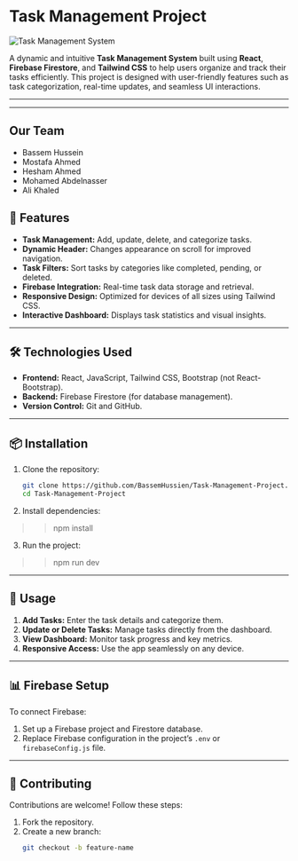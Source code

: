 # Task Management Project

![Task Management System](https://img.shields.io/badge/React-Task--Management-blue?style=for-the-badge&logo=react)

A dynamic and intuitive **Task Management System** built using **React**, **Firebase Firestore**, and **Tailwind CSS** to help users organize and track their tasks efficiently. This project is designed with user-friendly features such as task categorization, real-time updates, and seamless UI interactions.

---
---
## Our Team
- Bassem Hussein
- Mostafa Ahmed
- Hesham Ahmed
- Mohamed Abdelnasser
- Ali Khaled
## 🚀 Features

- **Task Management:** Add, update, delete, and categorize tasks.  
- **Dynamic Header:** Changes appearance on scroll for improved navigation.  
- **Task Filters:** Sort tasks by categories like completed, pending, or deleted.  
- **Firebase Integration:** Real-time task data storage and retrieval.  
- **Responsive Design:** Optimized for devices of all sizes using Tailwind CSS.  
- **Interactive Dashboard:** Displays task statistics and visual insights.  

---

## 🛠️ Technologies Used

- **Frontend:** React, JavaScript, Tailwind CSS, Bootstrap (not React-Bootstrap).  
- **Backend:** Firebase Firestore (for database management).  
- **Version Control:** Git and GitHub.  

---

## 📦 Installation

1. Clone the repository:  
   ```bash
   git clone https://github.com/BassemHussien/Task-Management-Project.git
   cd Task-Management-Project
2. Install dependencies:
  >> npm install
3. Run the project:
  >> npm run dev

---

## 🔧 Usage

1. **Add Tasks:** Enter the task details and categorize them.  
2. **Update or Delete Tasks:** Manage tasks directly from the dashboard.  
3. **View Dashboard:** Monitor task progress and key metrics.  
4. **Responsive Access:** Use the app seamlessly on any device.

---

## 📊 Firebase Setup

To connect Firebase:  
1. Set up a Firebase project and Firestore database.  
2. Replace Firebase configuration in the project’s `.env` or `firebaseConfig.js` file.  

---

## 🤝 Contributing

Contributions are welcome! Follow these steps:  
1. Fork the repository.  
2. Create a new branch:  
   ```bash
   git checkout -b feature-name

